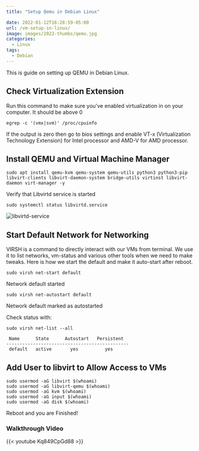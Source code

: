 ```yaml
---
title: "Setup Qemu in Debian Linux"

date: 2022-01-12T16:28:59-05:00
url: /vm-setup-in-linux/
image: images/2022-thumbs/qemu.jpg
categories:
  - Linux
tags:
  - Debian
---
```

This is guide on setting up QEMU in Debian Linux.
<!--more-->
## Check Virtualization Extension 

Run this command to make sure you've enabled virtualization in on your computer. It should be above 0
```
egrep -c '(vmx|svm)' /proc/cpuinfo
```
If the output is zero then go to bios settings and enable VT-x (Virtualization Technology Extension) for Intel processor and AMD-V for AMD processor.

## Install QEMU and Virtual Machine Manager

```
sudo apt install qemu-kvm qemu-system qemu-utils python3 python3-pip libvirt-clients libvirt-daemon-system bridge-utils virtinst libvirt-daemon virt-manager -y
```
Verify that Libvirtd service is started
```
sudo systemctl status libvirtd.service
```
![libvirtd-service](/images/2022/libvirtd-service.png)

## Start Default Network for Networking

VIRSH is a command to directly interact with our VMs from terminal. We use it to list networks, vm-status and various other tools when we need to make tweaks. Here is how we start the default and make it auto-start after reboot. 
```
sudo virsh net-start default
```
Network default started
```
sudo virsh net-autostart default
```
Network default marked as autostarted

Check status with:
```
sudo virsh net-list --all
```
```
 Name      State      Autostart   Persistent
----------------------------------------------
 default   active       yes          yes
```
## Add User to libvirt to Allow Access to VMs 
```
sudo usermod -aG libvirt $(whoami)
sudo usermod -aG libvirt-qemu $(whoami)
sudo usermod -aG kvm $(whoami)
sudo usermod -aG input $(whoami)
sudo usermod -aG disk $(whoami)
```
Reboot and you are Finished!

### Walkthrough Video

{{< youtube Kq849CpGd88 >}}  
